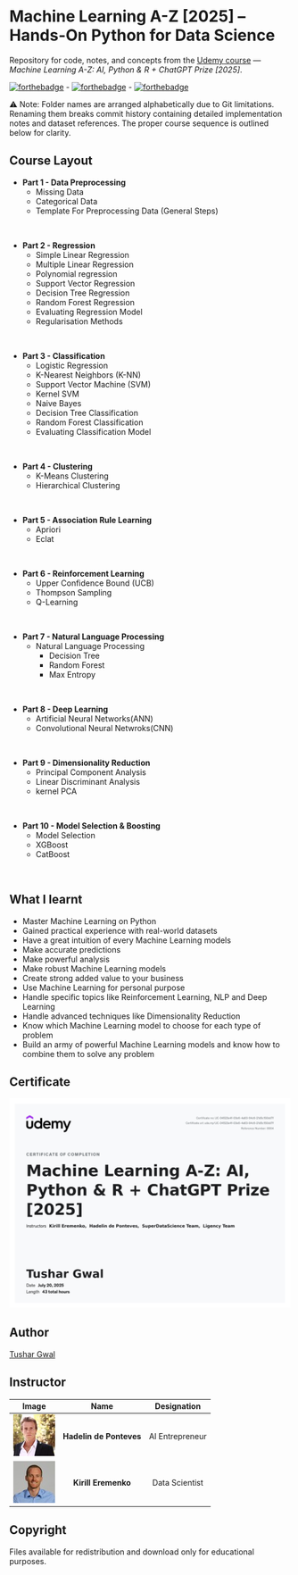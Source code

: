 # Machine Learning A-Z [2025] – Hands-On Python for Data Science

Repository for code, notes, and concepts from the [Udemy course](https://www.udemy.com/course/machinelearning/) — *Machine Learning A-Z: AI, Python & R + ChatGPT Prize [2025]*.

[![forthebadge](https://forthebadge.com/images/badges/made-with-python.svg)](https://forthebadge.com) - [![forthebadge](https://forthebadge.com/images/badges/built-with-love.svg)](https://forthebadge.com) - [![forthebadge](https://forthebadge.com/images/badges/built-by-developers.svg)](https://forthebadge.com)

⚠️ Note: Folder names are arranged alphabetically due to Git limitations. Renaming them breaks commit history containing detailed implementation notes and dataset references. The proper course sequence is outlined below for clarity. 
 
 ## Course Layout
 * **Part 1 - Data Preprocessing**
    * Missing Data
    * Categorical Data
    * Template For Preprocessing Data (General Steps)
<br/>

 * **Part 2 - Regression**
    * Simple Linear Regression
    * Multiple Linear Regression
    * Polynomial regression
    * Support Vector Regression
    * Decision Tree Regression
    * Random Forest Regression
    * Evaluating Regression Model
    * Regularisation Methods

<br/>

 * **Part 3 - Classification**
    * Logistic Regression
    * K-Nearest Neighbors (K-NN)
    * Support Vector Machine (SVM)
    * Kernel SVM
    * Naive Bayes
    * Decision Tree Classification
    * Random Forest Classification
    * Evaluating Classification Model
<br/>

 * **Part 4 - Clustering**
    * K-Means Clustering
    * Hierarchical Clustering 
 <br/>

 * **Part 5 - Association Rule Learning**
    * Apriori
    * Eclat
<br/>

 * **Part 6 - Reinforcement Learning**
    * Upper Confidence Bound (UCB)
    * Thompson Sampling
    * Q-Learning
<br/>

 * **Part 7 - Natural Language Processing**
    * Natural Language Processing
        * Decision Tree
        * Random Forest
        * Max Entropy

<br/>

 * **Part 8 - Deep Learning**
    * Artificial Neural Networks(ANN)
    * Convolutional Neural Netwroks(CNN)
<br/>

 * **Part 9 - Dimensionality Reduction**
    * Principal Component Analysis
    * Linear Discriminant Analysis
    * kernel PCA
<br/>

 * **Part 10 - Model Selection & Boosting**
    * Model Selection
    * XGBoost
    * CatBoost
<br/>


## What I learnt 
* Master Machine Learning on Python
* Gained practical experience with real-world datasets
* Have a great intuition of every Machine Learning models
* Make accurate predictions
* Make powerful analysis
* Make robust Machine Learning models
* Create strong added value to your business
* Use Machine Learning for personal purpose
* Handle specific topics like Reinforcement Learning, NLP and Deep Learning
* Handle advanced techniques like Dimensionality Reduction
* Know which Machine Learning model to choose for each type of problem
* Build an army of powerful Machine Learning models and know how to combine them to solve any problem

 ## Certificate

![Certificate](https://github.com/TusharGwal/Machine-Learning-A-Z-Hands-On-Projects-in-Python-for-Data-Science-2025/blob/2415627056b7b1578510f506bbb9079e7b1795f9/Certificate.jpg)

## Author

[Tushar Gwal](https://github.com/TusharGwal)

## Instructor

| **Image**        | **Name**           | **Designation**  |
| :-------------: |:-------------:|:-----:|
![Hadelin de Ponteves](https://github.com/Ashleshk/Machine-Learning-A-Z-hands-on-Python-And-R-in-data-Science/blob/master/resource/ponteves.jpg)|**Hadelin de Ponteves**|AI Entrepreneur|
|![Kirill Eremenko](https://github.com/Ashleshk/Machine-Learning-A-Z-hands-on-Python-And-R-in-data-Science/blob/master/resource/kiril.jpg)| **Kirill Eremenko** | Data Scientist |

## Copyright
  
Files available for redistribution and download only for educational purposes.
